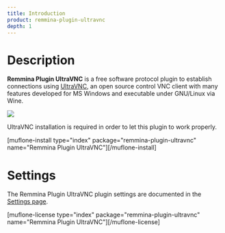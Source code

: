 ```yaml
---
title: Introduction
product: remmina-plugin-ultravnc
depth: 1
---
```


# Description

**Remmina Plugin UltraVNC** is a free software protocol plugin to establish connections using [UltraVNC], an open source control VNC client with many features developed for MS Windows and executable under GNU/Linux via Wine.

![](/resources/remmina-plugin-ultravnc/archive/latest/english/general.png?classes=center)

UltraVNC installation is required in order to let this plugin to work properly.

[muflone-install type="index" package="remmina-plugin-ultravnc" name="Remmina Plugin UltraVNC"][/muflone-install]

# Settings
The Remmina Plugin UltraVNC plugin settings are documented in the [Settings page](../settings).

[muflone-license type="index" package="remmina-plugin-ultravnc" name="Remmina Plugin UltraVNC"][/muflone-license]

[UltraVNC]: http://www.uvnc.com/
